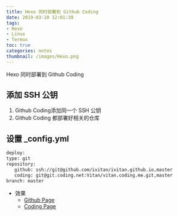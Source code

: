 ```yaml
---
title: Hexo 同时部署到 Github Coding
date: 2019-03-10 12:01:39
tags:
- Hexo
- Linux
- Termux
toc: true
categories: notes
thumbnail: /images/Hexo.png
---
```

Hexo 同时部署到 Github Coding
<!--more-->
## 添加 SSH 公钥
1. Github Coding添加同一个 SSH 公钥
2. Github Coding 都部署好相关的仓库

## 设置 _config.yml
 ```bash _config.yml
deploy:
type: git
repository: 
    github: ssh://git@github.com/ivitan/ivitan.github.io,master
    coding: git@git.coding.net:Vitan/vitan.coding.me.git,master
branch: master
```
- 效果
    - [Github Page](https://ivitan.github.io)
    - [Coding Page](https://vitan.coding.me)